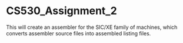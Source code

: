 # CS530_Assignment_2
This will create an assembler for the SIC/XE family of machines, which converts assembler source files into assembled listing files.
